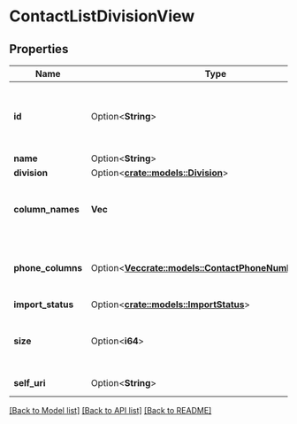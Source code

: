# ContactListDivisionView

## Properties

Name | Type | Description | Notes
------------ | ------------- | ------------- | -------------
**id** | Option<**String**> | The globally unique identifier for the object. | [optional][readonly]
**name** | Option<**String**> |  | [optional]
**division** | Option<[**crate::models::Division**](Division.md)> |  | [optional]
**column_names** | **Vec<String>** | The names of the contact data columns. | 
**phone_columns** | Option<[**Vec<crate::models::ContactPhoneNumberColumn>**](ContactPhoneNumberColumn.md)> | Indicates which columns are phone numbers. | [optional]
**import_status** | Option<[**crate::models::ImportStatus**](ImportStatus.md)> |  | [optional]
**size** | Option<**i64**> | The number of contacts in the ContactList. | [optional][readonly]
**self_uri** | Option<**String**> | The URI for this object | [optional][readonly]

[[Back to Model list]](../README.md#documentation-for-models) [[Back to API list]](../README.md#documentation-for-api-endpoints) [[Back to README]](../README.md)


